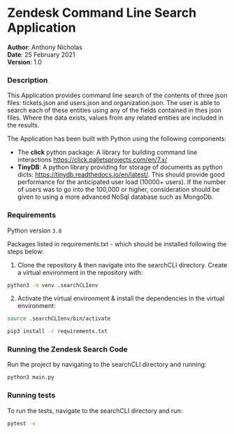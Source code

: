 # Zendesk Command Line Search Application

__Author__: Anthony Nicholas  
__Date__: 25 February 2021  
__Version__: 1.0  

### Description

This Application provides command line search of the contents of three json files: tickets.json and users.json and organization.json.  The user is able to search each of these entities using any of the fields contained in thes json files.  Where the data exists, values from any related entities are included in the results. 

The Application has been built with Python using the following components:
* The __click__ python package: A library for building command line interactions https://click.palletsprojects.com/en/7.x/
* __TinyDB__: A python library providing for storage of documents as python dicts: https://tinydb.readthedocs.io/en/latest/.  This should provide good performance for the anticipated user load (10000+ users).  If the number of users was to go into the 100,000 or higher, consideration should be given to using a more advanced NoSql database such as MongoDb.

### Requirements

Python version `3.8`

Packages listed in requirements.txt - which should be installed following the steps below:

1. Clone the repository & then navigate into the searchCLI directory.  Create a virtual environment in the repository with:

```sh
python3 -m venv .searchCLIenv
```

2. Activate the virtual environment & install the dependencies in the virtual environment:

```sh
source .searchCLIenv/bin/activate

pip3 install -r requirements.txt
````

### Running the Zendesk Search Code

Run the project by navigating to the searchCLI directory and running:

```sh
python3 main.py
````


### Running tests

To run the tests, navigate to the searchCLI directory and run:

```sh
pytest -v
```




